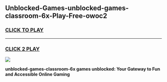 
## Unblocked-Games-unblocked-games-classroom-6x-Play-Free-owoc2
<h3>
<a href="https://premium76.site?title=unblocked-games-classroom-6x&ref=15A">CLICK TO PLAY</a></h3>
<hr>

<h3>
<a href="https://premium76.site?title=unblocked-games-classroom-6x&ref=15A">CLICK 2 PLAY</a>
  
</h3>

<a href="https://premium76.site?title=unblocked-games-classroom-6x&ref=15A"><img src="https://clearcache.store/games.png"></a>


**unblocked-games-classroom-6x games unblocked: Your Gateway to Fun and Accessible Online Gaming**
